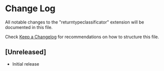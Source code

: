 # Change Log

All notable changes to the "returntypeclassificator" extension will be documented in this file.

Check [Keep a Changelog](http://keepachangelog.com/) for recommendations on how to structure this file.

## [Unreleased]

- Initial release